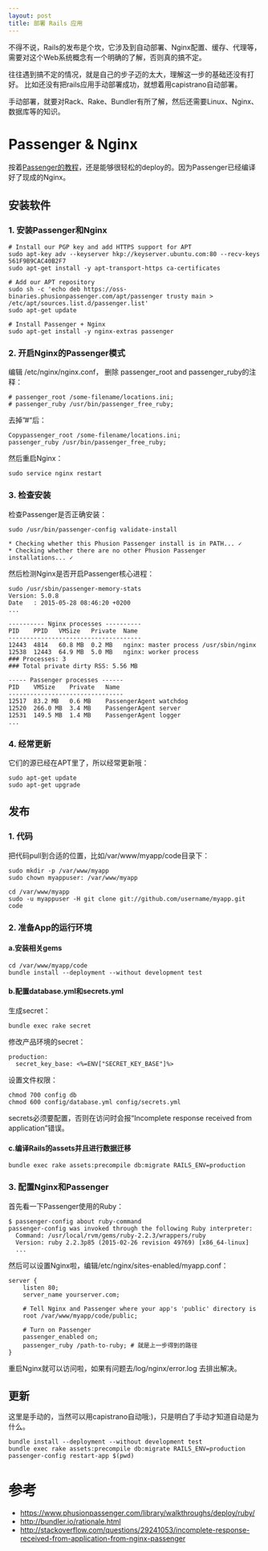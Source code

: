 ```yaml
---
layout: post
title: 部署 Rails 应用
---
```


不得不说，Rails的发布是个坎，它涉及到自动部署、Nginx配置、缓存、代理等，
需要对这个Web系统概念有一个明确的了解，否则真的搞不定。

往往遇到搞不定的情况，就是自己的步子迈的太大，理解这一步的基础还没有打好。
比如还没有把rails应用手动部署成功，就想着用capistrano自动部署。

手动部署，就要对Rack、Rake、Bundler有所了解，然后还需要Linux、Nginx、数据库等的知识。

# Passenger & Nginx
按着[Passenger的教程](https://www.phusionpassenger.com/library/walkthroughs/deploy/ruby/digital_ocean/nginx/oss/trusty/install_passenger.html)，还是能够很轻松的deploy的。因为Passenger已经编译好了现成的Nginx。

## 安装软件

### 1. 安装Passenger和Nginx
```
# Install our PGP key and add HTTPS support for APT
sudo apt-key adv --keyserver hkp://keyserver.ubuntu.com:80 --recv-keys 561F9B9CAC40B2F7
sudo apt-get install -y apt-transport-https ca-certificates

# Add our APT repository
sudo sh -c 'echo deb https://oss-binaries.phusionpassenger.com/apt/passenger trusty main > /etc/apt/sources.list.d/passenger.list'
sudo apt-get update

# Install Passenger + Nginx
sudo apt-get install -y nginx-extras passenger
```
### 2. 开启Nginx的Passenger模式

编辑 /etc/nginx/nginx.conf， 删除 passenger_root and passenger_ruby的注释：

```
# passenger_root /some-filename/locations.ini;
# passenger_ruby /usr/bin/passenger_free_ruby;
```

去掉”#“后：

```
Copypassenger_root /some-filename/locations.ini;
passenger_ruby /usr/bin/passenger_free_ruby;
```

然后重启Nginx：

```
sudo service nginx restart
```

### 3. 检查安装

检查Passenger是否正确安装：

```
sudo /usr/bin/passenger-config validate-install

* Checking whether this Phusion Passenger install is in PATH... ✓
* Checking whether there are no other Phusion Passenger installations... ✓
```

然后检测Nginx是否开启Passenger核心进程：

```
sudo /usr/sbin/passenger-memory-stats
Version: 5.0.8
Date   : 2015-05-28 08:46:20 +0200
...

---------- Nginx processes ----------
PID    PPID   VMSize   Private  Name
-------------------------------------
12443  4814   60.8 MB  0.2 MB   nginx: master process /usr/sbin/nginx
12538  12443  64.9 MB  5.0 MB   nginx: worker process
### Processes: 3
### Total private dirty RSS: 5.56 MB

----- Passenger processes ------
PID    VMSize    Private   Name
--------------------------------
12517  83.2 MB   0.6 MB    PassengerAgent watchdog
12520  266.0 MB  3.4 MB    PassengerAgent server
12531  149.5 MB  1.4 MB    PassengerAgent logger
...
```

### 4. 经常更新

它们的源已经在APT里了，所以经常更新哦：

```
sudo apt-get update
sudo apt-get upgrade
```

## 发布

### 1. 代码

把代码pull到合适的位置，比如/var/www/myapp/code目录下：

```
sudo mkdir -p /var/www/myapp
sudo chown myappuser: /var/www/myapp

cd /var/www/myapp
sudo -u myappuser -H git clone git://github.com/username/myapp.git code
```

### 2. 准备App的运行环境

#### a.安装相关gems

```
cd /var/www/myapp/code
bundle install --deployment --without development test
```

#### b.配置database.yml和secrets.yml

生成secret：

```
bundle exec rake secret
```
修改产品环境的secret：

```
production:
  secret_key_base: <%=ENV["SECRET_KEY_BASE"]%>
```

设置文件权限：

```
chmod 700 config db
chmod 600 config/database.yml config/secrets.yml
```

secrets必须要配置，否则在访问时会报“Incomplete response received from application”错误。

#### c.编译Rails的assets并且进行数据迁移

```
bundle exec rake assets:precompile db:migrate RAILS_ENV=production
```

### 3. 配置Nginx和Passenger

首先看一下Passenger使用的Ruby：

```
$ passenger-config about ruby-command
passenger-config was invoked through the following Ruby interpreter:
  Command: /usr/local/rvm/gems/ruby-2.2.3/wrappers/ruby
  Version: ruby 2.2.3p85 (2015-02-26 revision 49769) [x86_64-linux]
  ...
```

然后可以设置Nginx啦，编辑/etc/nginx/sites-enabled/myapp.conf：

```
server {
    listen 80;
    server_name yourserver.com;

    # Tell Nginx and Passenger where your app's 'public' directory is
    root /var/www/myapp/code/public;

    # Turn on Passenger
    passenger_enabled on;
    passenger_ruby /path-to-ruby; # 就是上一步得到的路径
}
```

重启Nginx就可以访问啦，如果有问题去/log/nginx/error.log 去排出解决。

## 更新
这里是手动的，当然可以用capistrano自动哦:)，只是明白了手动才知道自动是为什么。

```
bundle install --deployment --without development test
bundle exec rake assets:precompile db:migrate RAILS_ENV=production
passenger-config restart-app $(pwd)
```

# 参考
* https://www.phusionpassenger.com/library/walkthroughs/deploy/ruby/
* http://bundler.io/rationale.html
* http://stackoverflow.com/questions/29241053/incomplete-response-received-from-application-from-nginx-passenger
